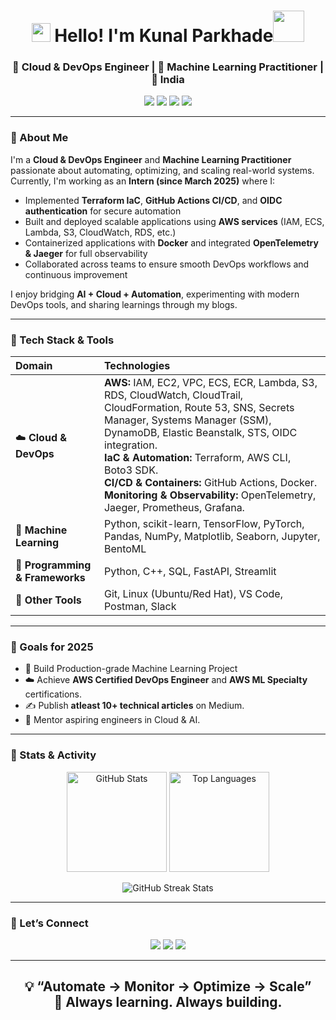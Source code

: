 <h1 align="center"><img src="https://emojis.slackmojis.com/emojis/images/1531849430/4246/blob-sunglasses.gif?1531849430" width="30"/> Hello! I'm Kunal Parkhade<img src="https://media.giphy.com/media/12oufCB0MyZ1Go/giphy.gif" width="50"></h1>
<h3 align="center">🚀 Cloud & DevOps Engineer | 🧠 Machine Learning Practitioner | 📍 India</h3>


<p align="center">
  <a href="mailto:kunalparkhade@gmail.com"><img src="https://img.shields.io/badge/Email-kunalparkhade%40gmail.com-red?style=flat&logo=gmail"></a>
  <a href="https://www.linkedin.com/in/kunal-parkhade-6157b8240/"><img src="https://img.shields.io/badge/LinkedIn-Kunal%20Parkhade-blue?style=flat&logo=linkedin"></a>
  <a href="https://medium.com/@kunalparkhade"><img src="https://img.shields.io/badge/Medium-Blog-black?style=flat&logo=medium"></a>
  <a href="https://kunalparkhade.github.io/Kunal-Parkhade-Resume/"><img src="https://img.shields.io/badge/Resume-View-green?style=flat&logo=adobeacrobatreader"></a>
</p>

---

### 🌟 About Me
I'm a **Cloud & DevOps Engineer** and **Machine Learning Practitioner** passionate about automating, optimizing, and scaling real-world systems.  
Currently, I'm working as an **Intern (since March 2025)** where I:
- Implemented **Terraform IaC**, **GitHub Actions CI/CD**, and **OIDC authentication** for secure automation  
- Built and deployed scalable applications using **AWS services** (IAM, ECS, Lambda, S3, CloudWatch, RDS, etc.)  
- Containerized applications with **Docker** and integrated **OpenTelemetry & Jaeger** for full observability  
- Collaborated across teams to ensure smooth DevOps workflows and continuous improvement  

I enjoy bridging **AI + Cloud + Automation**, experimenting with modern DevOps tools, and sharing learnings through my blogs.

---

### 🧠 Tech Stack & Tools

| Domain | Technologies |
|:--|:--|
| ☁️ **Cloud & DevOps** | **AWS:** IAM, EC2, VPC, ECS, ECR, Lambda, S3, RDS, CloudWatch, CloudTrail, CloudFormation, Route 53, SNS, Secrets Manager, Systems Manager (SSM), DynamoDB, Elastic Beanstalk, STS, OIDC integration. <br> **IaC & Automation:** Terraform, AWS CLI, Boto3 SDK. <br> **CI/CD & Containers:** GitHub Actions, Docker. <br> **Monitoring & Observability:** OpenTelemetry, Jaeger, Prometheus, Grafana. |
| 🤖 **Machine Learning** | Python, scikit-learn, TensorFlow, PyTorch, Pandas, NumPy, Matplotlib, Seaborn, Jupyter, BentoML |
| 🧩 **Programming & Frameworks** | Python, C++, SQL, FastAPI, Streamlit |
| 🧰 **Other Tools** | Git, Linux (Ubuntu/Red Hat), VS Code, Postman, Slack |

---
### 🎯 Goals for 2025
- 🧩 Build Production-grade Machine Learning Project 
- ☁️ Achieve **AWS Certified DevOps Engineer** and **AWS ML Specialty** certifications.   
- ✍️ Publish **atleast 10+ technical articles** on Medium.  
- 💬 Mentor aspiring engineers in Cloud & AI.

---

### 🧩 Stats & Activity

<p align="center">
  <img src="https://github-readme-stats.vercel.app/api?username=KunalParkhade&show_icons=true&theme=radical" alt="GitHub Stats" height="160"/>
  <img src="https://github-readme-stats.vercel.app/api/top-langs/?username=KunalParkhade&layout=compact&theme=radical" alt="Top Languages" height="160"/>
</p>

<p align="center">
  <img src="https://streak-stats.demolab.com?user=KunalParkhade&theme=radical&hide_border=true" alt="GitHub Streak Stats" />
</p>


---
### 💬 Let’s Connect
<p align="center">
  <a href="https://www.linkedin.com/in/kunal-parkhade/"><img src="https://img.shields.io/badge/LinkedIn-Connect-blue?logo=linkedin&style=flat"></a>
  <a href="mailto:kunalparkhade@gmail.com"><img src="https://img.shields.io/badge/Email-Say%20Hi-red?logo=gmail&style=flat"></a>
  <a href="https://medium.com/@kunalparkhade"><img src="https://img.shields.io/badge/Medium-Read%20My%20Blogs-black?logo=medium&style=flat"></a>
</p>

---

<h2><p align="center">
  <b>💡 “Automate → Monitor → Optimize → Scale”</b><br>
  🌱 Always learning. Always building.
</p>
</h2>

